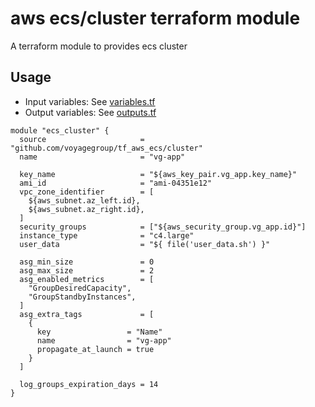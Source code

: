 # aws ecs/cluster terraform module

A terraform module to provides ecs cluster

## Usage

* Input variables:  See [variables.tf](variables.tf)
* Output variables: See [outputs.tf](outputs.tf)

```hcl
module "ecs_cluster" {
  source                     = "github.com/voyagegroup/tf_aws_ecs/cluster"
  name                       = "vg-app"

  key_name                   = "${aws_key_pair.vg_app.key_name}"
  ami_id                     = "ami-04351e12"
  vpc_zone_identifier        = [
    ${aws_subnet.az_left.id},
    ${aws_subnet.az_right.id},
  ]
  security_groups            = ["${aws_security_group.vg_app.id}"]
  instance_type              = "c4.large"
  user_data                  = "${ file('user_data.sh') }"

  asg_min_size               = 0
  asg_max_size               = 2
  asg_enabled_metrics        = [
    "GroupDesiredCapacity",
    "GroupStandbyInstances",
  ]
  asg_extra_tags             = [
    {
      key                 = "Name"
      name                = "vg-app"
      propagate_at_launch = true
    }
  ]

  log_groups_expiration_days = 14
}
```

